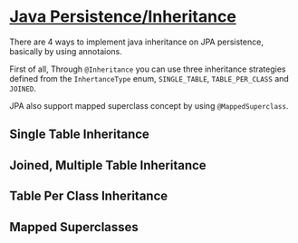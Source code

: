# [Java Persistence/Inheritance](https://en.wikibooks.org/wiki/Java_Persistence/Inheritance#Mapped_Superclasses)

There are 4 ways to implement java inheritance on JPA persistence, basically by using annotaions.

First of all, Through `@Inheritance` you can use three inheritance strategies defined from the `InhertanceType` enum, `SINGLE_TABLE`, `TABLE_PER_CLASS` and `JOINED`.

JPA also support mapped superclass concept by using `@MappedSuperclass`.

## Single Table Inheritance

## Joined, Multiple Table Inheritance

## Table Per Class Inheritance

## Mapped Superclasses

